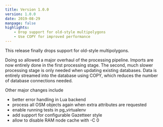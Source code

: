 ```yaml
---
title: Version 1.0.0
version: 1.0.0
date: 2019-08-29
manpage: false
highlights:
    - Drop support for old-style multipolygons
    - Use COPY for improved performance
---
```


This release finally drops support for old-style multipolygons.

Doing so allowed a major overhaul of the processing pipeline.
Imports are now entirely done in the first processing stage. The second,
much slower processing stage is only needed when updating existing
databases. Data is entirely streamed into the database using COPY, which
reduces the number of database connections needed.

Other major changes include

- better error handling in Lua backend
- process all OSM objects again when extra attributes are requested
- enable running tests in pg_virtualenv
- add support for configurable Gazetteer style
- allow to disable RAM node cache with -C 0

